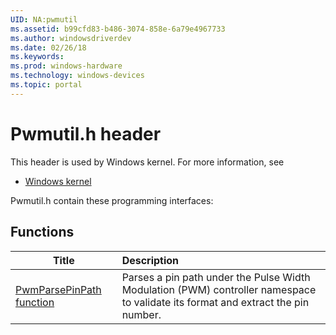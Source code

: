 ```yaml
---
UID: NA:pwmutil
ms.assetid: b99cfd83-b486-3074-858e-6a79e4967733
ms.author: windowsdriverdev
ms.date: 02/26/18
ms.keywords: 
ms.prod: windows-hardware
ms.technology: windows-devices
ms.topic: portal
---
```


# Pwmutil.h header



This header is used by Windows kernel. For more information, see
- [Windows kernel](../_kernel/index.md)

Pwmutil.h contain these programming interfaces:


## Functions

| Title   | Description   |
| ---- |:---- |
| [PwmParsePinPath function](nf-pwmutil-pwmparsepinpath.md) | Parses a pin path under the Pulse Width Modulation (PWM) controller namespace to validate its format and extract the pin number. |
